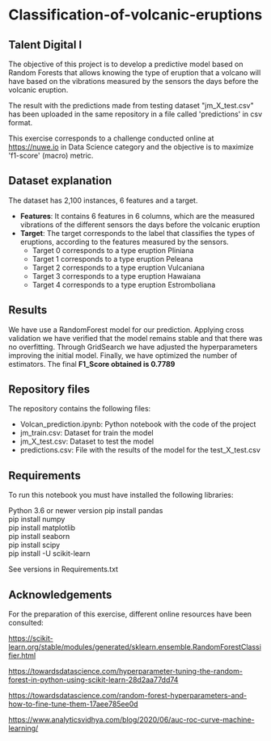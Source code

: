 # Classification-of-volcanic-eruptions
## Talent Digital I
The objective of this project is to develop a predictive model based on Random Forests that allows knowing the type of eruption that a volcano will have based on the vibrations measured by the sensors the days before the volcanic eruption.

The result with the predictions made from testing dataset "jm_X_test.csv" has been uploaded in the same repository in a file called 'predictions' in csv format.

This exercise corresponds to a challenge conducted online at https://nuwe.io in Data Science category and the objective is to maximize 'f1-score' (macro) metric.
## Dataset explanation
The dataset has 2,100 instances, 6 features and a target.
- **Features**: It contains 6 features in 6 columns, which are the measured vibrations of the different sensors the days before the volcanic eruption
- **Target**: The target corresponds to the label that classifies the types of eruptions, according to the features measured by the sensors.
    - Target 0 corresponds to a type eruption Pliniana
    - Target 1 corresponds to a type eruption Peleana
    - Target 2 corresponds to a type eruption Vulcaniana
    - Target 3 corresponds to a type eruption Hawaiana
    - Target 4 corresponds to a type eruption Estromboliana
## Results
We have use a RandomForest model for our prediction. Applying cross validation we have verified that the model remains stable and that there was no overfitting. Through GridSearch we have adjusted the hyperparameters improving the initial model. Finally, we have optimized the number of estimators. The final **F1_Score obtained is 0.7789**

## Repository files
The repository contains the following files:
- Volcan_prediction.ipynb: Python notebook with the code of the project
- jm_train.csv: Dataset for train the model
- jm_X_test.csv: Dataset to test the model
- predictions.csv: File with the results of the model for the test_X_test.csv

## Requirements
To run this notebook you must have installed the following libraries:

 Python 3.6 or newer version
 pip install pandas     
 pip install numpy     
 pip install matplotlib     
 pip install seaborn     
 pip install scipy     
 pip install -U scikit-learn
 
See versions in Requirements.txt
## Acknowledgements
For the preparation of this exercise, different online resources have been consulted:

https://scikit-learn.org/stable/modules/generated/sklearn.ensemble.RandomForestClassifier.html

https://towardsdatascience.com/hyperparameter-tuning-the-random-forest-in-python-using-scikit-learn-28d2aa77dd74

https://towardsdatascience.com/random-forest-hyperparameters-and-how-to-fine-tune-them-17aee785ee0d

https://www.analyticsvidhya.com/blog/2020/06/auc-roc-curve-machine-learning/

